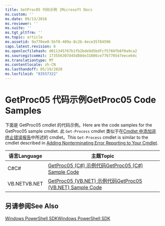```yaml
---
title: GetProc05 代码示例 |Microsoft Docs
ms.custom: ''
ms.date: 09/13/2016
ms.reviewer: ''
ms.suite: ''
ms.tgt_pltfrm: ''
ms.topic: article
ms.assetid: 9a770ee0-5bf8-409a-8c2b-4ece35f84596
caps.latest.revision: 6
ms.openlocfilehash: d011345767b1fb2bde9d5bdfcf5760fb8f0a9ca2
ms.sourcegitcommit: 173556307d45d88de31086ce776770547eece64c
ms.translationtype: MT
ms.contentlocale: zh-CN
ms.lasthandoff: 05/19/2020
ms.locfileid: "83557322"
---
```

# <a name="getproc05-code-samples"></a><span data-ttu-id="30606-102">GetProc05 代码示例</span><span class="sxs-lookup"><span data-stu-id="30606-102">GetProc05 Code Samples</span></span>

<span data-ttu-id="30606-103">下面是 GetProc05 cmdlet 的代码示例。</span><span class="sxs-lookup"><span data-stu-id="30606-103">Here are the code samples for the GetProc05 sample cmdlet.</span></span> <span data-ttu-id="30606-104">此 `Get-Process` cmdlet 类似于在[Cmdlet 中添加非终止错误报告](../cmdlet/adding-non-terminating-error-reporting-to-your-cmdlet.md)中所述的 cmdlet。</span><span class="sxs-lookup"><span data-stu-id="30606-104">This `Get-Process` cmdlet is similar to the cmdlet described in [Adding Nonterminating Error Reporting to Your Cmdlet](../cmdlet/adding-non-terminating-error-reporting-to-your-cmdlet.md).</span></span>

|<span data-ttu-id="30606-105">语言</span><span class="sxs-lookup"><span data-stu-id="30606-105">Language</span></span>|<span data-ttu-id="30606-106">主题</span><span class="sxs-lookup"><span data-stu-id="30606-106">Topic</span></span>|
|--------------|-----------|
|<span data-ttu-id="30606-107">C#</span><span class="sxs-lookup"><span data-stu-id="30606-107">C#</span></span>|[<span data-ttu-id="30606-108">GetProc05 (C#) 示例代码</span><span class="sxs-lookup"><span data-stu-id="30606-108">GetProc05 (C#) Sample Code</span></span>](./getproc05-csharp-sample-code.md)|
|<span data-ttu-id="30606-109">VB.NET</span><span class="sxs-lookup"><span data-stu-id="30606-109">VB.NET</span></span>|[<span data-ttu-id="30606-110">GetProc05 (VB.NET) 示例代码</span><span class="sxs-lookup"><span data-stu-id="30606-110">GetProc05 (VB.NET) Sample Code</span></span>](./getproc05-vb-net-sample-code.md)|

## <a name="see-also"></a><span data-ttu-id="30606-111">另请参阅</span><span class="sxs-lookup"><span data-stu-id="30606-111">See Also</span></span>

[<span data-ttu-id="30606-112">Windows PowerShell SDK</span><span class="sxs-lookup"><span data-stu-id="30606-112">Windows PowerShell SDK</span></span>](../windows-powershell-reference.md)
